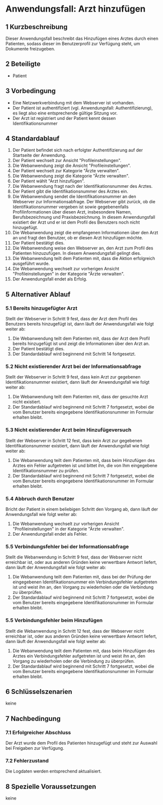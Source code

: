 # Anwendungsfall: Arzt hinzufügen

## 1 Kurzbeschreibung
Dieser Anwendungsfall beschreibt das Hinzufügen eines Arztes durch einen Patienten, sodass dieser im Benutzerprofil zur Verfügung steht, um Dokumente freizugeben.

## 2 Beteiligte
- Patient

## 3 Vorbedingung
- Eine Netzwerkverbindung mit dem Webserver ist vorhanden.
- Der Patient ist authentifiziert (vgl. Anwendungsfall: Authentifizierung), es liegt also eine entsprechende gültige Sitzung vor.
- Der Arzt ist registriert und der Patient kennt dessen Identifikationsnummer

## 4 Standardablauf
1. Der Patient befindet sich nach erfolgter Authentifizierung auf der Startseite der Anwendung.
2. Der Patient wechselt zur Ansicht "Profileinstellungen".
3. Die Webanwendung zeigt die Ansicht "Profileinstellungen".
4. Der Patient wechselt zur Kategorie "Ärzte verwalten".
5. Die Webanwendung zeigt die Kategorie "Ärzte verwalten".
6. Der Patient wählt "Arzt hinzufügen".
7. Die Webanwendung fragt nach der Identifikationsnummer des Arztes.
8. Der Patient gibt die Identifikationsnummer des Arztes ein.
9. Die Webanwendung sendet die Identifikationsnummer an den Webserver zur Informationsabfrage. Der Webserver gibt zurück, ob die Identifikationsnummer vergeben ist sowie gegebenenfalls Profilinformationen über diesen Arzt, insbesondere Namen, Berufsbezeichnung und Praxisbezeichnung. In diesem Anwendungsfall existiert der Arzt und er ist dem Profil des Benutzers noch nicht hinzugefügt.
10. Die Webanwendung zeigt die empfangenen Informationen über den Arzt an und fragt den Benutzer, ob er diesen Arzt hinzufügen möchte.
11. Der Patient bestätigt dies.
12. Die Webanwendung weise den Webserver an, den Arzt zum Profil des Patienten hinzuzufügen. In diesem Anwendungsfall gelingt dies.
13. Die Webanwendung teilt dem Patienten mit, dass die Aktion erfolgreich ausgeführt wurde.
14. Die Webanwendung wechselt zur vorherigen Ansicht "Profileinstellungen" in der Kategorie "Ärzte verwalten".
15. Der Anwendungsfall endet als Erfolg.

## 5 Alternativer Ablauf

### 5.1 Bereits hinzugefügter Arzt
Stellt der Webserver in Schritt 9 fest, dass der Arzt dem Profil des Benutzers bereits hinzugefügt ist, dann läuft der Anwendungsfall wie folgt weiter ab:
1. Die Webanwendung teilt dem Patienten mit, dass der Arzt dem Profil bereits hinzugefügt ist und zeigt die Informationen über den Arzt an.
2. Der Patient bestätigt dies.
3. Der Standardablauf wird beginnend mit Schritt 14 fortgesetzt.

### 5.2 Nicht existierender Arzt bei der Informationsabfrage
Stellt der Webserver in Schritt 9 fest, dass kein Arzt zur gegebenen Identifikationsnummer existiert, dann läuft der Anwendungsfall wie folgt weiter ab:
1. Die Webanwendung teilt dem Patienten mit, dass der gesuchte Arzt nicht existiert.
2. Der Standardablauf wird beginnend mit Schritt 7 fortgesetzt, wobei die vom Benutzer bereits eingegebene Identifikationsnummer im Formular erhalten bleibt.

### 5.3 Nicht existierender Arzt beim Hinzufügeversuch
Stellt der Webserver in Schritt 12 fest, dass kein Arzt zur gegebenen Identifikationsnummer existiert, dann läuft der Anwendungsfall wie folgt weiter ab:
1. Die Webanwendung teilt dem Patienten mit, dass beim Hinzufügen des Arztes ein Fehler aufgetreten ist und bittet ihn, die von Ihm eingegebene Identifikationsnummer zu prüfen.
2. Der Standardablauf wird beginnend mit Schritt 7 fortgesetzt, wobei die vom Benutzer bereits eingegebene Identifikationsnummer im Formular erhalten bleibt.

### 5.4 Abbruch durch Benutzer
Bricht der Patient in einem beliebigen Schritt den Vorgang ab, dann läuft der Anwendungsfall wie folgt weiter ab:
1. Die Webanwendung wechselt zur vorherigen Ansicht "Profileinstellungen" in der Kategorie "Ärzte verwalten".
2. Der Anwendungsfall endet als Fehler.

### 5.5 Verbindungsfehler bei der Informationsabfrage
Stellt die Webanwendung in Schritt 9 fest, dass der Webserver nicht erreichbar ist, oder aus anderen Gründen keine verwertbare Antwort liefert, dann läuft der Anwendungsfall wie folgt weiter ab:
1. Die Webanwendung teilt dem Patienten mit, dass bei der Prüfung der eingegebenen Identifikationsnummer ein Verbindungsfehler aufgetreten ist und weist ihn an, den Vorgang zu wiederholen oder die Verbindung zu überprüfen.
2. Der Standardablauf wird beginnend mit Schritt 7 fortgesetzt, wobei die vom Benutzer bereits eingegebene Identifikationsnummer im Formular erhalten bleibt.

### 5.5 Verbindungsfehler beim Hinzufügen
Stellt die Webanwendung in Schritt 12 fest, dass der Webserver nicht erreichbar ist, oder aus anderen Gründen keine verwertbare Antwort liefert, dann läuft der Anwendungsfall wie folgt weiter ab:
1. Die Webanwendung teilt dem Patienten mit, dass beim Hinzufügen des Arztes ein Verbindungsfehler aufgetreten ist und weist ihn an, den Vorgang zu wiederholen oder die Verbindung zu überprüfen.
2. Der Standardablauf wird beginnend mit Schritt 7 fortgesetzt, wobei die vom Benutzer bereits eingegebene Identifikationsnummer im Formular erhalten bleibt.

## 6 Schlüsselszenarien
keine

## 7 Nachbedingung

### 7.1 Erfolgreicher Abschluss
Der Arzt wurde dem Profil des Patienten hinzugefügt und steht zur Auswahl bei Freigaben zur Verfügung.

### 7.2 Fehlerzustand
Die Logdaten werden entsprechend aktualisiert.

## 8 Spezielle Voraussetzungen
keine
